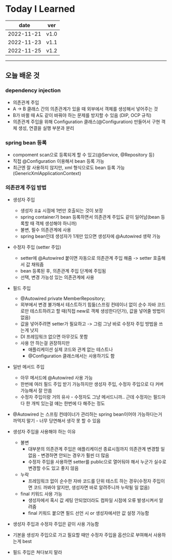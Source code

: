 # Today I Learned

|date|ver|
|----|----|
|2022-11-21| v1.0|
|2022-11-23| v1.1|
|2022-11-25| v1.2|

---
## 오늘 배운 것

### dependency injection
* 의존관계 주입
* A -> B 클래스 간의 의존관계가 있을 때 외부에서 객체를 생성해서 넣어주는 것
* B가 바뀔 때 A도 같이 바꿔야 하는 문제를 방지할 수 있음 (DIP, OCP 규칙)
* 의존관계 주입을 위해 Configuration 클래스(@Configuration) 만들어서 구현 객체 생성, 연결을 실행 부분과 분리


### spring bean 등록
* compoment scan으로 등록되게 할 수 있고(@Service, @Repository 등)
* 직접 @Configuration 이용해서 bean 등록 가능
* 최근엔 잘 사용하지 않지만, xml 형식으로도 bean 등록 가능(GenericXmlApplicationContext)

### 의존관계 주입 방법
* 생성자 주입
    * 생성자 `호출` 시점에 1번만 호출되는 것이 보장
    * spring container가 bean 등록하면서 의존관계 주입도 같이 일어남(bean 등록할 때 객체 생성해야 하니까)
    * 불변, 필수 의존관계에 사용
    * spring bean인데 생성자가 1개만 있으면 생성자에 @Autowired 생략 가능
* 수정자 주입 (setter 주입)
    * setter에 @Autowired 붙이면 자동으로 의존관계 주입 해줌 -> setter 호출해서 값 채워줌
    * bean 등록된 후, 의존관계 주입 단계에 주입됨
    * 선택, 변경 가능성 있는 의존관계에 사용
* 필드 주입
    * @Autowired private MemberRepository;
    * 외부에서 변경 불가해서 테스트하기 힘듦(스프링 컨테이너 없이 순수 자바 코드로만 테스트하려고 할 때(직접 new로 객체 생성한다던가), 값을 넣어줄 방법이 없음)
    * 값을 넣어주려면 setter가 필요하고 -> 그럼 그냥 바로 수정자 주입 방법을 쓰는게 낫지
    * DI 프레임워크 없으면 아무것도 못함
    * 사용 안 하는걸 권장하지만
        * 애플리케이션 실제 코드와 관계 없는 테스트나
        * @Configuration 클래스에서는 사용하기도 함
* 일반 메서드 주입
    * 아무 메서드에 @Autowired 사용 가능
    * 한번에 여러 필드 주입 받기 가능하지만 생성자 주입, 수정자 주입으로 다 커버 가능해서 잘 안씀
    * 수정자 주입이랑 거의 유사 - 수정자도 그냥 메서드니까.. 근데 수정자는 필드마다 한 개씩 있는걸 얘는 한번에 다 해주는 정도

* @Autowired 는 스프링 컨테이너가 관리하는 spring bean이어야 가능하다는거 까먹지 말기 - 너무 당연해서 생각 못 할 수 있음

* 생성자 주입을 사용해야 하는 이유
    * 불변
        * 대부분의 의존관계 주입은 애플리케이션 종료시점까지 의존관계 변경할 일 없음 - 변경하면 안되는 경우가 훨씬 더 많음
        * 수정자 주입을 사용하면 setter를 public으로 열어둬야 해서 누군가 실수로 변경할 수도 있고 좋지 않음
    * 누락
        * 프레임워크 없이 순수한 자바 코드를 단위 테스트 하는 경우(수정자 주입이면 코드 까봐야 알지만, 생성자면 바로 알려주니까 누락될 일 없음)
    * final 키워드 사용 가능
        * 생성자에서 혹시 값 세팅 안되었더라도 컴파일 시점에 오류 발생시켜서 알려줌
        * final 키워드 붙으면 필드 선언 시 or 생성자에서만 값 설정 가능함
* 생성자 주입과 수정자 주입은 같이 사용 가능함
* 기본을 생성자 주입으로 가고 필요할 때만 수정자 주입을 옵션으로 부여해서 사용하는게 best
* 필드 주입은 쳐다보지 말라